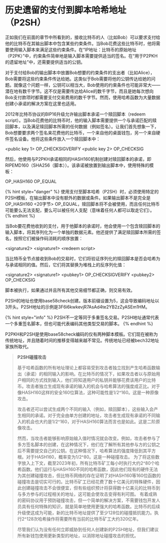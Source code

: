 # 历史遗留的支付到脚本哈希地址（P2SH）

正如我们在前面的章节中所看到的，接收比特币的人（比如Bob）可以要求支付给他的比特币在其输出脚本中包含某些约束条件。当Bob花费这些比特币时，他将需要使用输入脚本来满足这些约束条件。在“IP地址：比特币的原始地址（P2PK）”中，约束条件简单地是输入脚本需要提供适当的签名。在“用于P2PKH的遗留地址”中，还需要提供适当的公钥。

对于支付给Bob的输出脚本中放置Bob想要的约束条件的支出者（比如Alice），Bob需要将这些约束条件传达给她。这类似于Bob需要将他的公钥传达给她的问题。就像这个问题一样，公钥可以相当大，Bob使用的约束条件也可能非常大——潜在地有数千字节。这不仅是需要传达给Alice的数千字节，而且是她每次想向Bob支付款项时都需要支付交易费用的数千字节。然而，使用哈希函数为大量数据创建小承诺的解决方案在这里也适用。

2012年比特币协议的BIP16升级允许输出脚本承诺一个赎回脚本（redeem script）。当Bob花费他的比特币时，他的输入脚本需要提供一个与承诺匹配的赎回脚本，以及满足赎回脚本所需的任何数据（例如签名）。让我们首先想象一下，Bob想要要求两个签名来花费他的比特币，一个来自他的桌面钱包，另一个来自硬件签名设备。他将这些条件放入一个赎回脚本中：

\<public key 1> OP\_CHECKSIGVERIFY \<public key 2> OP\_CHECKSIG

然后，他使用与P2PKH承诺相同的HASH160机制创建对赎回脚本的承诺，即RIPEMD160（SHA256（脚本））。该承诺被放置到输出脚本中，使用特殊的模板：

OP\_HASH160 OP\_EQUAL

{% hint style="danger" %}
使用支付至脚本哈希（P2SH）时，必须使用特定的P2SH模板，在输出脚本中没有额外的数据或条件。如果输出脚本不是完全是 OP\_HASH160 <20字节> OP\_EQUAL，赎回脚本将不会被使用，而且任何比特币可能要么无法支配，要么可以被任何人支配（意味着任何人都可以取走它们）。
{% endhint %}

当Bob要花费他收到的支付，用于他脚本的承诺时，他会使用一个包含赎回脚本的输入脚本，将其序列化为一个单独的数据元素。他还提供了满足赎回脚本所需的签名，按照它们被操作码消耗的顺序放置：

\<signature2> \<signature1> \<redeem script>

当比特币全节点接收到Bob的交易时，它们将验证序列化的赎回脚本是否会哈希为与承诺相同的值。然后，它们将其替换为堆栈上的反序列化值：

\<signature2> \<signature1> \<pubkey1> OP\_CHECKSIGVERIFY \<pubkey2> OP\_CHECKSIG

脚本被执行，如果通过并且所有其他交易细节都正确，则交易有效。&#x20;

P2SH的地址也使用base58check创建。版本前缀设置为5，这会导致编码地址以3开头。P2SH地址的示例是3F6i6kwkevjR7AsAd4te2YB2zZyASEm1HM。

{% hint style="info" %}
P2SH不一定等同于多重签名交易。P2SH地址通常代表一个多重签名脚本，但也可能代表编码其他类型交易的脚本。
{% endhint %}

 P2PKH和P2SH是使用base58check编码的仅有两种脚本模板。它们现在被称为传统地址，并且随着时间的推移变得越来越不常见。传统地址已经被bech32地址家族所取代。



> **P2SH碰撞攻击**
>
> 基于哈希函数的所有地址理论上都容易受到攻击者独立找到产生哈希函数输出（承诺）的相同输入的影响。在比特币的情况下，如果攻击者以与原始用户相同的方式找到输入，他们将知道用户的私钥并能够花费该用户的比特币。攻击者独立生成现有承诺的输入的机会与哈希算法的强度成正比。对于像HASH160这样的安全160位算法，这种可能性是1/2^160。这是一种原像攻击。&#x20;
>
> 攻击者还可以尝试生成两个不同的输入（例如，赎回脚本），这些输入会产生相同的承诺。对于完全由单方创建的地址，攻击者生成现有承诺的不同输入的机会也大约是1/2^160，对于HASH160算法而言也是如此。这是二阶原像攻击。&#x20;
>
> 然而，当攻击者能够影响原始输入值时情况就会改变。例如，攻击者参与了多方签名脚本的创建，在这种情况下，他们在了解所有其他参与方的公钥之后不需要提交自己的公钥。在这种情况下，哈希算法的强度降低到其平方根。对于HASH160，概率变为1/2^80。这是一种碰撞攻击。 为了将这些数字放入上下文，截至2023年初，所有比特币矿工每小时执行大约2^80个哈希函数。他们运行与HASH160不同的哈希函数，因此他们现有的硬件无法为其创建碰撞攻击，但比特币网络的存在证明了对HASH160等160位函数的碰撞攻击是切实可行的。比特币矿工已经花费了数十亿美元的特殊硬件，因此创建碰撞攻击不会很便宜，但有些组织预计将获得数十亿美元的比特币到与多方参与的过程相关的地址，这可能会使攻击变得有利可图。 有着成熟的密码协议用于预防碰撞攻击，但一个简单的解决方案，不需要钱包开发人员具有任何特殊的知识，就是简单地使用更强大的哈希函数。比特币的后续升级使这成为可能，新的比特币地址提供了至少128位的碰撞抵抗能力。执行2^128次哈希操作将需要所有当前的比特币矿工大约320亿年。&#x20;
>
> 尽管我们认为没有任何立即威胁到任何人创建新的P2SH地址，但我们建议所有新钱包使用更新类型的地址，以消除地址碰撞攻击的担忧。

